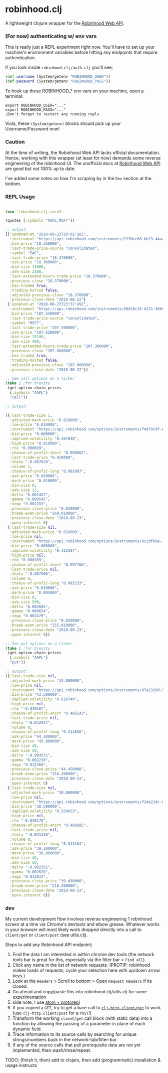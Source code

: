 # robinhood.clj

A lightweight clojure wrapper for the [Robinhood Web API](https://github.com/sanko/Robinhood/).


### (For now) authenticating w/ env vars

This is really just a REPL experiment right now. You'll have to set up your machine's environment variables before hitting any endpoints that require authentication.

If you look inside `robinhood.clj/auth.clj` you'll see;

``` clojure
(def username (System/getenv "ROBINHOOD_USER"))
(def password (System/getenv "ROBINHOOD_PASS"))
```

To hook up these ROBINHOOD_* env vars on your machine, open a terminal:

```
export ROBINHOOD_USER="..."
export ROBINHOOD_PASS="..."
;Don't forget to restart any running repls
```


Viola, these `(System/getenv)` blocks should pick up your Username/Password now!


### Caution

At the time of writing, the Robinhood Web API lacks official documentation. Hence, working with this wrapper (at least for now) demands some reverse engineering of the robinhood UI. The unofficial docs at [Robinhood Web API](https://github.com/sanko/Robinhood/) are good but not 100% up to date.

I've added some notes on how I'm scraping by in the `Dev` section at the bottom.

### REPL Usage
``` clojure

(use 'robinhood.clj.core)

(quotes {:symbols "AAPL,MSFT"})

;; output:
[{:updated-at "2018-08-23T20:02:20Z",
  :instrument "https://api.robinhood.com/instruments/2f30ec68-bb19-44aa-a289-b50b43c2257c/",
  :bid-price "18.350000",
  :last-trade-price-source "consolidated",
  :symbol "EAF",
  :last-trade-price "18.370000",
  :ask-price "18.360000",
  :bid-size 11600,
  :ask-size 2100,
  :last-extended-hours-trade-price "18.370000",
  :previous-close "18.370000",
  :has-traded true,
  :trading-halted false,
  :adjusted-previous-close "18.370000",
  :previous-close-date "2018-08-22"}
 {:updated-at "2018-08-23T23:57:49Z",
  :instrument "https://api.robinhood.com/instruments/50810c35-d215-4866-9758-0ada4ac79ffa/",
  :bid-price "107.530000",
  :last-trade-price-source "consolidated",
  :symbol "MSFT",
  :last-trade-price "107.560000",
  :ask-price "107.620000",
  :bid-size 15100,
  :ask-size 400,
  :last-extended-hours-trade-price "107.300000",
  :previous-close "107.060000",
  :has-traded true,
  :trading-halted false,
  :adjusted-previous-close "107.060000",
  :previous-close-date "2018-08-22"}]

;; See call options on a ticker
(take 2 ;for brevity
 (get-option-chain-prices
  {:symbols "AAPL"}
  "call"))

;; output:

({:last-trade-size 1,
  :adjusted-mark-price "0.010000",
  :low-price "0.010000",
  :instrument "https://api.robinhood.com/options/instruments/f4d79c9f-6e40-442d-b53e-a10cb3f67e81/",
  :bid-price "0.000000",
  :implied-volatility "0.467048",
  :high-price "0.010000",
  :rho "0.000099",
  :chance-of-profit-short "0.998002",
  :last-trade-price "0.010000",
  :theta "-0.007639",
  :volume 1,
  :chance-of-profit-long "0.001997",
  :ask-price "0.020000",
  :mark-price "0.010000",
  :bid-size 0,
  :ask-size 11,
  :delta "0.002452",
  :gamma "0.000545",
  :vega "0.002283",
  :previous-close-price "0.020000",
  :break-even-price "260.010000",
  :previous-close-date "2018-08-23",
  :open-interest 0}
 {:last-trade-size nil,
  :adjusted-mark-price "0.010000",
  :low-price nil,
  :instrument "https://api.robinhood.com/options/instruments/0c2df68a-1b01-4351-8a8d-01492a80067b/",
  :bid-price "0.000000",
  :implied-volatility "0.422587",
  :high-price nil,
  :rho "0.000109",
  :chance-of-profit-short "0.997766",
  :last-trade-price nil,
  :theta "-0.007506",
  :volume 0,
  :chance-of-profit-long "0.002233",
  :ask-price "0.010000",
  :mark-price "0.005000",
  :bid-size 0,
  :ask-size 500,
  :delta "0.002685",
  :gamma "0.000654",
  :vega "0.002479",
  :previous-close-price "0.020000",
  :break-even-price "255.010000",
  :previous-close-date "2018-08-23",
  :open-interest 0})

;; See put options on a ticker
(take 2 ;for brevity
 (get-option-chain-prices
  {:symbols "AAPL"}
  "put"))

;; output:
({:last-trade-size nil,
  :adjusted-mark-price "43.800000",
  :low-price nil,
  :instrument "https://api.robinhood.com/options/instruments/97a1320d-5959-43ca-be46-2523cee2e4ba/",
  :bid-price "43.500000",
  :implied-volatility "0.610740",
  :high-price nil,
  :rho "-0.049187",
  :chance-of-profit-short "0.485143",
  :last-trade-price nil,
  :theta "-0.042947",
  :volume 0,
  :chance-of-profit-long "0.514856",
  :ask-price "44.100000",
  :mark-price "43.800000",
  :bid-size 49,
  :ask-size 50,
  :delta "-0.983571",
  :gamma "0.002238",
  :vega "0.012260",
  :previous-close-price "44.450000",
  :break-even-price "216.200000",
  :previous-close-date "2018-08-23",
  :open-interest 0}
 {:last-trade-size nil,
  :adjusted-mark-price "38.800000",
  :low-price nil,
  :instrument "https://api.robinhood.com/options/instruments/f24e21dc-0996-4c17-862f-c2678d3d24df/",
  :bid-price "38.500000",
  :implied-volatility "0.554653",
  :high-price nil,
  :rho "-0.048178",
  :chance-of-profit-short "0.486895",
  :last-trade-price nil,
  :theta "-0.041316",
  :volume 0,
  :chance-of-profit-long "0.513104",
  :ask-price "39.100000",
  :mark-price "38.800000",
  :bid-size 49,
  :ask-size 50,
  :delta "-0.982351",
  :gamma "0.002620",
  :vega "0.013034",
  :previous-close-price "39.430000",
  :break-even-price "216.200000",
  :previous-close-date "2018-08-23",
  :open-interest 0})

```

### dev

My current development flow involves reverse engineering 1 robinhood screen at a time via Chrome's devtools and elbow grease. Whatever works in your browser will most likely work dropped directly into a call to `client/get` or `client/post` (see utils.clj).

Steps to add any Robinhood API endpoint;

1. Find the data I am interested in within chrome dev tools (the network tools bar is great for this, especially via the filter bar > `Find all`).
2. Click any name in the list of network requests. (PROTIP: robinhood makes loads of requests; cycle your selection here with up/down arrow keys.)
3. Look at the `Headers` > Scroll to bottom > Open `Request Headers` if its closed.
4. Go ahead and copy/paste this into robinhood.clj/utils.clj for some experimentation
5. side note; I use [atom + protorepl](https://github.com/jasongilman/proto-repl#proto-repl)
6. If you copied a `GET`, try to get a bare call to [`clj-http.client/get`](https://github.com/dakrone/clj-http#get) to work (use `clj-http.client/post` for a `POST`!)
7. Transform the working `client/get` call block (with static data) into a function by allowing the passing of a parameter in place of each dynamic field.
8. Trace information to its source calls by searching for unique strings/numbers back in the network-tab/filter-bar.
9. If any of the source calls that pull prerequisite data are not yet implemented, then wash/rinse/repeat.

TODO; (finish it, then) add to clojars, then add (programmatic) installation & usage instructs
